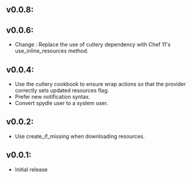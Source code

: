 ## v0.0.8:

## v0.0.6:

* Change  : Replace the use of cutlery dependency with Chef 11's use_inline_resources method.

## v0.0.4:

* Use the cutlery cookbook to ensure wrap actions so that the provider correctly sets updated resources flag.
* Prefer new notification syntax.
* Convert spydle user to a system user.

## v0.0.2:

* Use create_if_missing when downloading resources.

## v0.0.1:

* Initial release